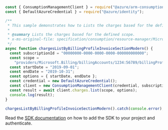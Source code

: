 ```javascript
const { ConsumptionManagementClient } = require("@azure/arm-consumption");
const { DefaultAzureCredential } = require("@azure/identity");

/**
 * This sample demonstrates how to Lists the charges based for the defined scope.
 *
 * @summary Lists the charges based for the defined scope.
 * x-ms-original-file: specification/consumption/resource-manager/Microsoft.Consumption/stable/2021-10-01/examples/ChargesListByModernBillingProfileInvoiceSection.json
 */
async function chargesListByBillingProfileInvoiceSectionModern() {
  const subscriptionId = "00000000-0000-0000-0000-000000000000";
  const scope =
    "providers/Microsoft.Billing/billingAccounts/1234:56789/billingProfiles/42425/invoiceSections/67890";
  const startDate = "2019-09-01";
  const endDate = "2019-10-31";
  const options = { startDate, endDate };
  const credential = new DefaultAzureCredential();
  const client = new ConsumptionManagementClient(credential, subscriptionId);
  const result = await client.charges.list(scope, options);
  console.log(result);
}

chargesListByBillingProfileInvoiceSectionModern().catch(console.error);
```

Read the [SDK documentation](https://github.com/Azure/azure-sdk-for-js/blob/%40azure%2Farm-consumption_9.0.1/sdk/consumption/arm-consumption/README.md) on how to add the SDK to your project and authenticate.
